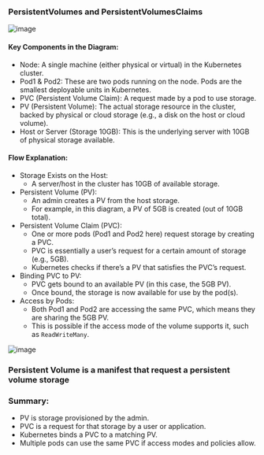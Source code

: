 ### PersistentVolumes and PersistentVolumesClaims

![image](https://github.com/user-attachments/assets/ceb2df6c-2d13-4e87-93a8-2417a5b6a063)

 #### Key Components in the Diagram:
 - Node: A single machine (either physical or virtual) in the Kubernetes cluster.
 - Pod1 & Pod2: These are two pods running on the node. Pods are the smallest deployable units in Kubernetes.
 - PVC (Persistent Volume Claim): A request made by a pod to use storage.
 - PV (Persistent Volume): The actual storage resource in the cluster, backed by physical or cloud storage (e.g., a disk on the host or cloud volume).
 - Host or Server (Storage 10GB): This is the underlying server with 10GB of physical storage available.

#### Flow Explanation:
- Storage Exists on the Host:
  - A server/host in the cluster has 10GB of available storage.
- Persistent Volume (PV):
    - An admin creates a PV from the host storage.
    - For example, in this diagram, a PV of 5GB is created (out of 10GB total).
- Persistent Volume Claim (PVC):
  - One or more pods (Pod1 and Pod2 here) request storage by creating a PVC.
  - PVC is essentially a user’s request for a certain amount of storage (e.g., 5GB).
  - Kubernetes checks if there’s a PV that satisfies the PVC’s request.
- Binding PVC to PV:
  - PVC gets bound to an available PV (in this case, the 5GB PV).
  - Once bound, the storage is now available for use by the pod(s).
- Access by Pods:
  - Both Pod1 and Pod2 are accessing the same PVC, which means they are sharing the 5GB PV.
  - This is possible if the access mode of the volume supports it, such as ``` ReadWriteMany ```.
 


![image](https://github.com/user-attachments/assets/435ed1ac-20cf-440b-a02d-abcec95f19de)

### Persistent Volume is a manifest that request a persistent volume storage

### Summary:
- PV is storage provisioned by the admin.
- PVC is a request for that storage by a user or application.
- Kubernetes binds a PVC to a matching PV.
- Multiple pods can use the same PVC if access modes and policies allow.

